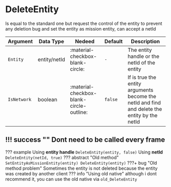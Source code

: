 # DeleteEntity
Is equal to the standard one but request the control of the entity to prevent any deletion bug and set the entity as mission entity, can accept a netId

| Argument              | Data Type                            | Nedeed                    | Default         | Description
| ----------------------| ------------------------------------ | ------------------------- |-----------------|-------------
| `Entity`                | entity/netId | :material-checkbox-blank-circle: | `-` | The entity handle or the netId of the entity
| `IsNetwork`                | boolean | :material-checkbox-blank-circle-outline: | `false` | If is true the entity arguments become the netId and find and delete the entity by the netId

!!! success ""
    Dont need to be called every frame
---
??? example
    Using **entity handle**
    ```
    DeleteEntity(entity, false)
    ```
    Using **netId**
    ```
    DeleteEntity(netId, true)
    ```
??? abstract "Old method"
    ```
    SetEntityAsMissionEntity(entity)
    DeleteEntity(entity)
    ```
    ???+ bug "Old method problem"
        Sometimes the entity is not deleted because the entity was created by another client
    ??? info "Using old native"
        although i dont recommend it, you can use the old native via `old_DeleteEntity`